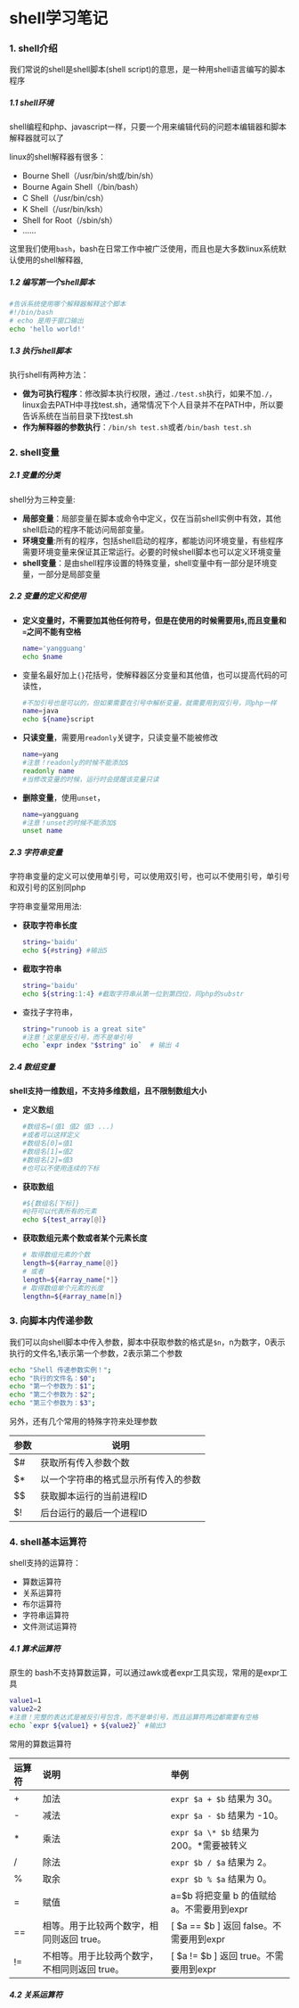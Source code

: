 

# shell学习笔记

### 1. shell介绍

我们常说的shell是shell脚本(shell script)的意思，是一种用shell语言编写的脚本程序

##### 1.1 shell环境

shell编程和php、javascript一样，只要一个用来编辑代码的问题本编辑器和脚本解释器就可以了

linux的shell解释器有很多：

- Bourne Shell（/usr/bin/sh或/bin/sh）
- Bourne Again Shell（/bin/bash）
- C Shell（/usr/bin/csh）
- K Shell（/usr/bin/ksh）
- Shell for Root（/sbin/sh）
- ……

这里我们使用`bash`，bash在日常工作中被广泛使用，而且也是大多数linux系统默认使用的shell解释器,

##### 1.2 编写第一个shell脚本

```bash
#告诉系统使用哪个解释器解释这个脚本
#!/bin/bash
# echo 是用于窗口输出
echo 'hello world!'
```

##### 1.3 执行shell脚本

执行shell有两种方法：

- **做为可执行程序**：修改脚本执行权限，通过`./test.sh`执行，如果不加`./`，linux会去PATH中寻找test.sh，通常情况下个人目录并不在PATH中，所以要告诉系统在当前目录下找test.sh
- **作为解释器的参数执行**：`/bin/sh test.sh`或者`/bin/bash test.sh`

### 2. shell变量

##### 2.1 变量的分类

shell分为三种变量:

- **局部变量**：局部变量在脚本或命令中定义，仅在当前shell实例中有效，其他shell启动的程序不能访问局部变量。
- **环境变量**:所有的程序，包括shell启动的程序，都能访问环境变量，有些程序需要环境变量来保证其正常运行。必要的时候shell脚本也可以定义环境变量
- **shell变量**：是由shell程序设置的特殊变量，shell变量中有一部分是环境变量，一部分是局部变量

##### 2.2 变量的定义和使用

- **定义变量时，不需要加其他任何符号，但是在使用的时候需要用`$`,而且变量和`=`之间不能有空格**

  ```bash
  name='yangguang'
  echo $name
  ```

- 变量名最好加上`{}`花括号，使解释器区分变量和其他值，也可以提高代码的可读性，

  ```bash
  #不加引号也是可以的，但如果需要在引号中解析变量，就需要用到双引号，同php一样
  name=java
  echo ${name}script
  ```

- **只读变量**，需要用`readonly`关键字，只读变量不能被修改

  ```bash
  name=yang
  #注意！readonly的时候不能添加$
  readonly name
  #当修改变量的时候，运行时会提醒该变量只读
  ```

- **删除变量**，使用`unset`，

  ```bash
  name=yangguang
  #注意！unset的时候不能添加$
  unset name
  ```

##### 2.3 字符串变量

字符串变量的定义可以使用单引号，可以使用双引号，也可以不使用引号，单引号和双引号的区别同php

字符串变量常用用法:

- **获取字符串长度**

  ```bash
  string='baidu'
  echo ${#string} #输出5
  ```

- **截取字符串**

  ```bash
  string='baidu'
  echo ${string:1:4} #截取字符串从第一位到第四位，同php的substr
  ```

- 查找子字符串，

  ```bash
  string="runoob is a great site"
  #注意！这里是反引号，而不是单引号
  echo `expr index "$string" io`  # 输出 4
  ```

##### 2.4 数组变量

**shell支持一维数组，不支持多维数组，且不限制数组大小**

- **定义数组**

  ```bash
  #数组名=(值1 值2 值3 ...)
  #或者可以这样定义
  #数组名[0]=值1
  #数组名[1]=值2
  #数组名[2]=值3
  #也可以不使用连续的下标
  ```

- **获取数组**

  ```bash
  #${数组名[下标]}
  #@符可以代表所有的元素
  echo ${test_array[@]}
  ```

- **获取数组元素个数或者某个元素长度**

  ```bash
  # 取得数组元素的个数
  length=${#array_name[@]}
  # 或者
  length=${#array_name[*]}
  # 取得数组单个元素的长度
  lengthn=${#array_name[n]}
  ```

### 3. 向脚本内传递参数

我们可以向shell脚本中传入参数，脚本中获取参数的格式是`$n`，n为数字，0表示执行的文件名,1表示第一个参数，2表示第二个参数

```bash
echo "Shell 传递参数实例！";
echo "执行的文件名：$0";
echo "第一个参数为：$1";
echo "第二个参数为：$2";
echo "第三个参数为：$3";
```

另外，还有几个常用的特殊字符来处理参数

| 参数 | 说明                                 |
| ---- | ------------------------------------ |
| $#   | 获取所有传入参数个数                 |
| $*   | 以一个字符串的格式显示所有传入的参数 |
| $$   | 获取脚本运行的当前进程ID             |
| $!   | 后台运行的最后一个进程ID             |

### 4. shell基本运算符

shell支持的运算符：

- 算数运算符
- 关系运算符
- 布尔运算符
- 字符串运算符
- 文件测试运算符

##### 4.1 算术运算符

原生的 bash不支持算数运算，可以通过awk或者expr工具实现，常用的是expr工具

```bash
value1=1
value2=2
#注意！完整的表达式是被反引号包含，而不是单引号，而且运算符两边都需要有空格
echo `expr ${value1} + ${value2}` #输出3
```

常用的算数运算符

| 运算符 | 说明                                          | 举例                                       |
| :----- | :-------------------------------------------- | :----------------------------------------- |
| +      | 加法                                          | `expr $a + $b` 结果为 30。                 |
| -      | 减法                                          | `expr $a - $b` 结果为 -10。                |
| *      | 乘法                                          | `expr $a \* $b` 结果为  200。*需要被转义   |
| /      | 除法                                          | `expr $b / $a` 结果为 2。                  |
| %      | 取余                                          | `expr $b % $a` 结果为 0。                  |
| =      | 赋值                                          | a=$b 将把变量 b 的值赋给 a。不需要用到expr |
| ==     | 相等。用于比较两个数字，相同则返回 true。     | [ $a == $b ] 返回 false。不需要用到expr    |
| !=     | 不相等。用于比较两个数字，不相同则返回 true。 | [ $a != $b ] 返回 true。不需要用到expr     |



##### 4.2 关系运算符